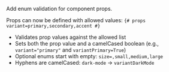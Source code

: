 Add enum validation for component props.

Props can now be defined with allowed values: `{# props variant=primary,secondary,accent #}`

- Validates prop values against the allowed list
- Sets both the prop value and a camelCased boolean (e.g., `variant="primary"` and `variantPrimary=True`)
- Optional enums start with empty: `size=,small,medium,large`
- Hyphens are camelCased: `dark-mode` → `variantDarkMode`